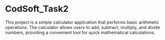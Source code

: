# CodSoft_Task2
This project is a simple calculator application that performs basic arithmetic operations. The calculator allows users to add, subtract, multiply, and divide numbers, providing a convenient tool for quick mathematical calculations.
